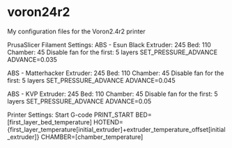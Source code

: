 # voron24r2
My configuration files for the Voron2.4r2 printer




PrusaSlicer Filament Settings:
ABS - Esun Black
Extruder: 245
Bed: 110
Chamber: 45
Disable fan for the first: 5 layers
SET_PRESSURE_ADVANCE ADVANCE=0.035

ABS - Matterhacker
Extruder: 245
Bed: 110
Chamber: 45
Disable fan for the first: 5 layers
SET_PRESSURE_ADVANCE ADVANCE=0.045

ABS - KVP
Extruder: 245
Bed: 110
Chamber: 45
Disable fan for the first: 5 layers
SET_PRESSURE_ADVANCE ADVANCE=0.05


Printer Settings:
Start G-code
PRINT_START BED=[first_layer_bed_temperature] HOTEND={first_layer_temperature[initial_extruder]+extruder_temperature_offset[initial_extruder]} CHAMBER=[chamber_temperature]
